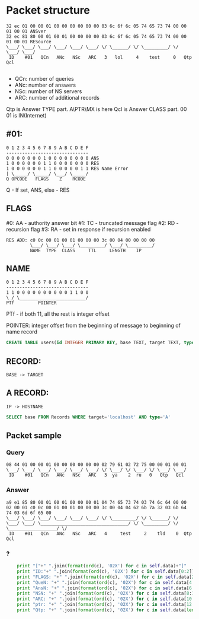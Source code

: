 # Packet structure
```
32 ec 01 00 00 01 00 00 00 00 00 00 03 6c 6f 6c 05 74 65 73 74 00 00 01 00 01 ANSver
32 ec 81 80 00 01 00 01 00 00 00 00 03 6c 6f 6c 05 74 65 73 74 00 00 01 00 01 RESource
\___/ \___/ \___/ \___/ \___/ \___/ \/ \______/ \/ \_________/ \/ \___/ \___/
 ID    #01   QCn   ANc   NSc   ARC   3   lol     4    test     0   Qtp   Qcl
 
```

* QCn: number of queries
* ANc: number of answers
* NSc: number of NS servers
* ARC: number of additional records

Qtp is Answer TYPE part. A\PTR\MX is here
Qcl is Answer CLASS part. 00 01 is IN(Internet)

## #01:
```
0 1 2 3 4 5 6 7 8 9 A B C D E F
-------------------------------
0 0 0 0 0 0 0 1 0 0 0 0 0 0 0 0 ANS
1 0 0 0 0 0 0 1 1 0 0 0 0 0 0 0 RES
1 0 0 0 0 0 0 1 1 0 0 0 0 0 1 1 RES Name Error
| \_____/ \_____/ \___/ \_____/
Q OPCODE   FLAGS    Z    RCODE
```

Q - If set, ANS, else - RES

## FLAGS
#0: AA - authority answer bit
#1: TC - truncated message flag
#2: RD - recursion flag
#3: RA - set in response if recursion enabled

```
RES ADD: c0 0c 00 01 00 01 00 00 00 3c 00 04 00 00 00 00
         \___/ \___/ \___/ \_________/ \___/ \_________/
         NAME  TYPE  CLASS     TTL     LENGTH    IP
```

## NAME
```
0 1 2 3 4 5 6 7 8 9 A B C D E F
-------------------------------
1 1 0 0 0 0 0 0 0 0 0 0 1 1 0 0
\_/ \_________________________/
PTf         POINTER
```

PTf - if both 11, all the rest is integer offset

POINTER: integer offset from the beginning of message to beginning of name record

```SQL
CREATE TABLE users(id INTEGER PRIMARY KEY, base TEXT, target TEXT, type TEXT, ttl INTEGER)
```

## RECORD:
```
BASE -> TARGET
```

## A RECORD:
```
IP -> HOSTNAME
```

```SQL
SELECT base FROM Records WHERE target='localhost' AND type='A'
```

## Packet sample
### Query
```
08 44 01 00 00 01 00 00 00 00 00 00 02 79 61 02 72 75 00 00 01 00 01
\___/ \___/ \___/ \___/ \___/ \___/ \/ \___/ \/ \___/ \/ \___/ \___/
 ID    #01   QCn   ANc   NSc   ARC   3  ya    2  ru   0   Qtp   Qcl
```

### Answer

```
a9 e1 85 80 00 01 00 01 00 00 00 01 04 74 65 73 74 03 74 6c 64 00 00 02 00 01 c0 0c 00 01 00 01 00 00 00 3c 00 04 04 62 6b 7a 32 03 6b 64 74 03 6d 6f 65 00
\___/ \___/ \___/ \___/ \___/ \___/ \/ \_________/ \/ \______/ \/ \___/ \___/ \_________________________________/ \/ \_________/ \/ \__________________/ \/
 ID    #01   QCn   ANc   NSc   ARC   4     test     2    tld    0  Qtp   Qcl
```

### ?

```Python
    print "["+" ".join(format(ord(c), '02X') for c in self.data)+"]"
    print "ID:"+" ".join(format(ord(c), '02X') for c in self.data[0:2])
    print "FLAGS: "+" ".join(format(ord(c), '02X') for c in self.data[2:4])
    print "QueN: "+" ".join(format(ord(c), '02X') for c in self.data[4:6])
    print "AnsN: "+" ".join(format(ord(c), '02X') for c in self.data[6:8])
    print "NSN: "+" ".join(format(ord(c), '02X') for c in self.data[8:10])
    print "ARC: "+" ".join(format(ord(c), '02X') for c in self.data[10:12])
    print "ptr: "+" ".join(format(ord(c), '02X') for c in self.data[12:13])
    print "Qtp: "+" ".join(format(ord(c), '02X') for c in self.data[len(self.data)-4:len(self.data)-2])
```

